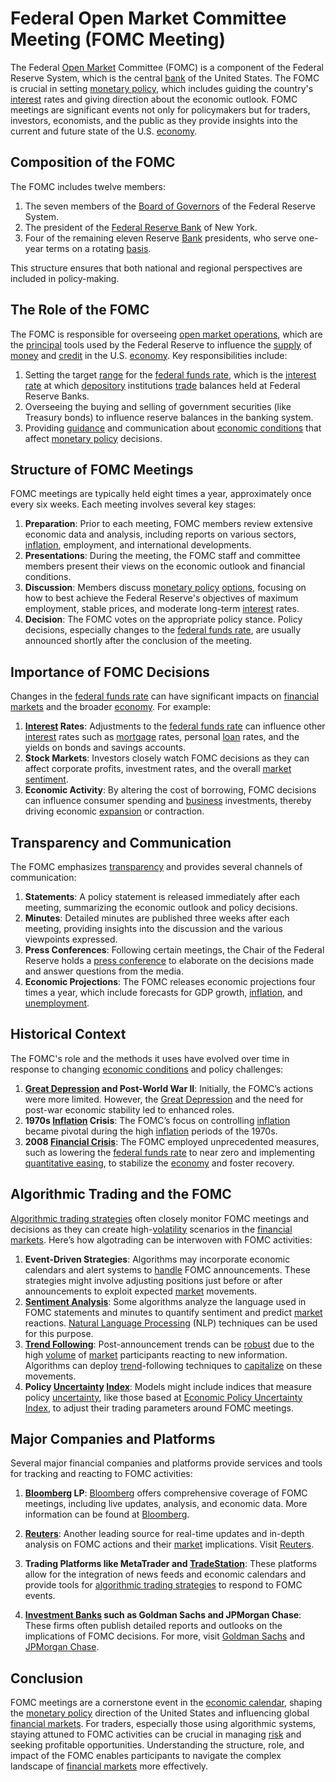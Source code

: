 # Federal Open Market Committee Meeting (FOMC Meeting)

The Federal [Open Market](../o/open_market.md) Committee (FOMC) is a component of the Federal Reserve System, which is the central [bank](../b/bank.md) of the United States. The FOMC is crucial in setting [monetary policy](../m/monetary_policy.md), which includes guiding the country's [interest](../i/interest.md) rates and giving direction about the economic outlook. FOMC meetings are significant events not only for policymakers but for traders, investors, economists, and the public as they provide insights into the current and future state of the U.S. [economy](../e/economy.md). 

## Composition of the FOMC

The FOMC includes twelve members:
1. The seven members of the [Board of Governors](../b/board_of_governors.md) of the Federal Reserve System.
2. The president of the [Federal Reserve Bank](../f/federal_reserve_bank.md) of New York.
3. Four of the remaining eleven Reserve [Bank](../b/bank.md) presidents, who serve one-year terms on a rotating [basis](../b/basis.md).

This structure ensures that both national and regional perspectives are included in policy-making.

## The Role of the FOMC

The FOMC is responsible for overseeing [open market operations](../o/open_market_operations.md), which are the [principal](../p/principal.md) tools used by the Federal Reserve to influence the [supply](../s/supply.md) of [money](../m/money.md) and [credit](../c/credit.md) in the U.S. [economy](../e/economy.md). Key responsibilities include:
1. Setting the target [range](../r/range.md) for the [federal funds rate](../f/federal_funds_rate.md), which is the [interest rate](../i/interest_rate.md) at which [depository](../d/depository.md) institutions [trade](../t/trade.md) balances held at Federal Reserve Banks.
2. Overseeing the buying and selling of government securities (like Treasury bonds) to influence reserve balances in the banking system.
3. Providing [guidance](../g/guidance.md) and communication about [economic conditions](../e/economic_conditions.md) that affect [monetary policy](../m/monetary_policy.md) decisions.

## Structure of FOMC Meetings

FOMC meetings are typically held eight times a year, approximately once every six weeks. Each meeting involves several key stages:
1. **Preparation**: Prior to each meeting, FOMC members review extensive economic data and analysis, including reports on various sectors, [inflation](../i/inflation.md), employment, and international developments.
2. **Presentations**: During the meeting, the FOMC staff and committee members present their views on the economic outlook and financial conditions.
3. **Discussion**: Members discuss [monetary policy](../m/monetary_policy.md) [options](../o/options.md), focusing on how to best achieve the Federal Reserve's objectives of maximum employment, stable prices, and moderate long-term [interest](../i/interest.md) rates.
4. **Decision**: The FOMC votes on the appropriate policy stance. Policy decisions, especially changes to the [federal funds rate](../f/federal_funds_rate.md), are usually announced shortly after the conclusion of the meeting.

## Importance of FOMC Decisions

Changes in the [federal funds rate](../f/federal_funds_rate.md) can have significant impacts on [financial markets](../f/financial_market.md) and the broader [economy](../e/economy.md). For example:
1. **[Interest](../i/interest.md) Rates**: Adjustments to the [federal funds rate](../f/federal_funds_rate.md) can influence other [interest](../i/interest.md) rates such as [mortgage](../m/mortgage.md) rates, personal [loan](../l/loan.md) rates, and the yields on bonds and savings accounts.
2. **Stock Markets**: Investors closely watch FOMC decisions as they can affect corporate profits, investment rates, and the overall [market sentiment](../m/market_sentiment.md).
3. **Economic Activity**: By altering the cost of borrowing, FOMC decisions can influence consumer spending and [business](../b/business.md) investments, thereby driving economic [expansion](../e/expansion.md) or contraction.

## Transparency and Communication

The FOMC emphasizes [transparency](../t/transparency.md) and provides several channels of communication:
1. **Statements**: A policy statement is released immediately after each meeting, summarizing the economic outlook and policy decisions.
2. **Minutes**: Detailed minutes are published three weeks after each meeting, providing insights into the discussion and the various viewpoints expressed.
3. **Press Conferences**: Following certain meetings, the Chair of the Federal Reserve holds a [press conference](../p/press_conference.md) to elaborate on the decisions made and answer questions from the media.
4. **Economic Projections**: The FOMC releases economic projections four times a year, which include forecasts for GDP growth, [inflation](../i/inflation.md), and [unemployment](../u/unemployment.md).

## Historical Context

The FOMC's role and the methods it uses have evolved over time in response to changing [economic conditions](../e/economic_conditions.md) and policy challenges:
1. **[Great Depression](../g/great_depression.md) and Post-World War II**: Initially, the FOMC’s actions were more limited. However, the [Great Depression](../g/great_depression.md) and the need for post-war economic stability led to enhanced roles.
2. **1970s [Inflation](../i/inflation.md) Crisis**: The FOMC’s focus on controlling [inflation](../i/inflation.md) became pivotal during the high [inflation](../i/inflation.md) periods of the 1970s.
3. **2008 [Financial Crisis](../f/financial_crisis.md)**: The FOMC employed unprecedented measures, such as lowering the [federal funds rate](../f/federal_funds_rate.md) to near zero and implementing [quantitative easing](../q/quantitative_easing.md), to stabilize the [economy](../e/economy.md) and foster recovery.

## Algorithmic Trading and the FOMC

[Algorithmic trading strategies](../a/algorithmic_trading_strategies.md) often closely monitor FOMC meetings and decisions as they can create high-[volatility](../v/volatility.md) scenarios in the [financial markets](../f/financial_market.md). Here’s how algotrading can be interwoven with FOMC activities:
1. **Event-Driven Strategies**: Algorithms may incorporate economic calendars and alert systems to [handle](../h/handle.md) FOMC announcements. These strategies might involve adjusting positions just before or after announcements to exploit expected [market](../m/market.md) movements.
2. **[Sentiment Analysis](../s/sentiment_analysis.md)**: Some algorithms analyze the language used in FOMC statements and minutes to quantify sentiment and predict [market](../m/market.md) reactions. [Natural Language Processing](../n/natural_language_processing_(nlp)_in_trading.md) (NLP) techniques can be used for this purpose.
3. **[Trend Following](../t/trend_following.md)**: Post-announcement trends can be [robust](../r/robust.md) due to the high [volume](../v/volume.md) of [market](../m/market.md) participants reacting to new information. Algorithms can deploy [trend](../t/trend.md)-following techniques to [capitalize](../c/capitalize.md) on these movements.
4. **Policy [Uncertainty](../u/uncertainty_in_trading.md) [Index](../i/index_instrument.md)**: Models might include indices that measure policy [uncertainty](../u/uncertainty_in_trading.md), like those based at [Economic Policy Uncertainty Index](http://www.policyuncertainty.com), to adjust their trading parameters around FOMC meetings.

## Major Companies and Platforms

Several major financial companies and platforms provide services and tools for tracking and reacting to FOMC activities:

1. **[Bloomberg](../b/bloomberg.md) LP**: [Bloomberg](../b/bloomberg.md) offers comprehensive coverage of FOMC meetings, including live updates, analysis, and economic data. More information can be found at [Bloomberg](https://www.bloomberg.com).

2. **[Reuters](../r/reuters.md)**: Another leading source for real-time updates and in-depth analysis on FOMC actions and their [market](../m/market.md) implications. Visit [Reuters](https://www.reuters.com).

3. **Trading Platforms like MetaTrader and [TradeStation](../t/tradestation.md)**: These platforms allow for the integration of news feeds and economic calendars and provide tools for [algorithmic trading strategies](../a/algorithmic_trading_strategies.md) to respond to FOMC events.

4. **[Investment Banks](../i/investment_bank_(ib).md) such as Goldman Sachs and JPMorgan Chase**: These firms often publish detailed reports and outlooks on the implications of FOMC decisions. For more, visit [Goldman Sachs](https://www.goldmansachs.com) and [JPMorgan Chase](https://www.jpmorganchase.com).

## Conclusion

FOMC meetings are a cornerstone event in the [economic calendar](../e/economic_calendar.md), shaping the [monetary policy](../m/monetary_policy.md) direction of the United States and influencing global [financial markets](../f/financial_market.md). For traders, especially those using algorithmic systems, staying attuned to FOMC activities can be crucial in managing [risk](../r/risk.md) and seeking profitable opportunities. Understanding the structure, role, and impact of the FOMC enables participants to navigate the complex landscape of [financial markets](../f/financial_market.md) more effectively.